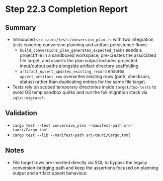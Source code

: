 # Step 22.3 Completion Report

## Summary
- Introduced `src-tauri/tests/conversion_plan.rs` with two integration tests covering conversion planning and artifact persistence flows:
  - `build_conversions_plan_generates_expected_tasks` seeds a project/file in a sandboxed workspace, pre-creates the associated file target, and asserts the plan output includes projected input/output paths alongside artifact directory scaffolding.
  - `artifact_upsert_updates_existing_record` ensures `upsert_artifact_row` overwrites existing rows (path, checksum, status) rather than duplicating entries for the same file target.
- Tests rely on scoped temporary directories inside `target/tmp-tests` to avoid OS temp sandbox quirks and run the full migration stack via `sqlx::migrate!`.

## Validation
- `cargo test --test conversion_plan --manifest-path src-tauri/Cargo.toml`
- `cargo test --lib --manifest-path src-tauri/Cargo.toml`

## Notes
- File target rows are inserted directly via SQL to bypass the legacy conversion-bridging path and keep the assertions focused on planning output and artifact upsert behaviour.
